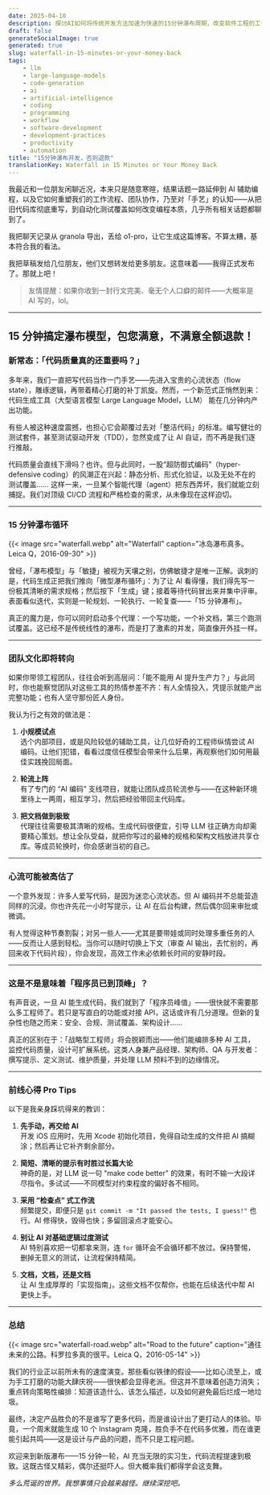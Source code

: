 ```yaml
---
date: 2025-04-10
description: 探讨AI如何将传统开发方法加速为快速的15分钟瀑布周期，改变软件工程的工作流程和团队动态。
draft: false
generateSocialImage: true
generated: true
slug: waterfall-in-15-minutes-or-your-money-back
tags:
    - llm
    - large-language-models
    - code-generation
    - ai
    - artificial-intelligence
    - coding
    - programming
    - workflow
    - software-development
    - development-practices
    - productivity
    - automation
title: "15分钟瀑布开发，否则退款"
translationKey: Waterfall in 15 Minutes or Your Money Back
---
```


我最近和一位朋友闲聊近况，本来只是随意寒暄，结果话题一路延伸到 AI 辅助编程，以及它如何重塑我们的工作流程、团队协作，乃至对「手艺」的认知——从把旧代码库彻底重写，到自动化测试覆盖如何改变编程本质，几乎所有相关话题都聊到了。

我把聊天记录从 granola 导出，丢给 o1-pro，让它生成这篇博客。不算太糟，基本符合我的看法。

我把草稿发给几位朋友，他们又想转发给更多朋友。这意味着——我得正式发布了。那就上吧！

> 友情提醒：如果你收到一封行文完美、毫无个人口癖的邮件——大概率是 AI 写的，lol。

---

## 15 分钟搞定瀑布模型，包您满意，不满意全额退款！

### 新常态：「代码质量真的还重要吗？」

多年来，我们一直把写代码当作一门手艺——先进入宝贵的心流状态（flow state），雕琢逻辑，再带着精心打磨的补丁凯旋。然而，一个新范式正悄然到来：代码生成工具（大型语言模型 Large Language Model，LLM） 能在几分钟内产出功能。

有些人被这种速度震撼，也担心它会颠覆过去对「整洁代码」的标准。编写健壮的测试套件，甚至测试驱动开发（TDD），忽然变成了让 AI 自证，而不再是我们逐行推敲。

代码质量会直线下滑吗？也许。但与此同时，一股“超防御式编码”（hyper-defensive coding）的风潮正在兴起：静态分析、形式化验证，以及无处不在的测试覆盖…… 这样一来，一旦某个智能代理（agent）把东西弄坏，我们就能立刻捕捉。我们对顶级 CI/CD 流程和严格检查的需求，从未像现在这样迫切。

---

### 15 分钟瀑布循环

{{< image src="waterfall.webp" alt="Waterfall" caption="冰岛瀑布真多。Leica Q，2016-09-30" >}}

曾经，「瀑布模型」与「敏捷」被视为天壤之别，仿佛敏捷才是唯一正解。讽刺的是，代码生成正把我们推向「微型瀑布循环」：为了让 AI 看得懂，我们得先写一份极其清晰的需求规格；然后按下「生成」键；接着等待代码冒出来并集中评审。表面看似迭代，实则是一轮规划、一轮执行、一轮复查——「15 分钟瀑布」。

真正的魔力是，你可以同时启动多个代理：一个写功能，一个补文档，第三个跑测试覆盖。这已经不是传统线性的瀑布，而是打了激素的并发，简直像开外挂一样。

---

### 团队文化即将转向

如果你带领工程团队，往往会听到高层问：「能不能用 AI 提升生产力？」与此同时，你也能察觉团队对这些工具的热情参差不齐：有人全情投入，凭提示就能产出完整功能；也有人坚守那份匠人身份。

我认为行之有效的做法是：

1. **小规模试点**  
   选个内部项目，或是风险较低的辅助工具，让几位好奇的工程师纵情尝试 AI 编码。让他们犯错，看看过度信任模型会带来什么后果，再观察他们如何用最佳实践挽回局面。

2. **轮流上阵**  
   有了专门的 “AI 编码” 支线项目，就能让团队成员轮流参与——在这种新环境里待上一两周，相互学习，然后把经验带回主代码库。

3. **把文档做到极致**  
   代理往往需要极其清晰的规格。生成代码很便宜，引导 LLM 往正确方向却需要精心策划。想让全队受益，就把你写过的最棒的规格和架构文档放进共享仓库。等成员轮换时，你会感谢当初的自己。

---

### 心流可能被高估了

一个意外发现：许多人爱写代码，是因为迷恋心流状态。但 AI 编码并不总能营造同样的沉浸。你也许先花一小时写提示，让 AI 在后台构建，然后偶尔回来审批或微调。

有人觉得这种节奏割裂；对另一些人——尤其是要带娃或同时处理多重任务的人——反而让人感到轻松。当你可以随时切换上下文（审查 AI 输出，去忙别的，再回来收下代码片段），你会发现，高效工作未必依赖长时间的安静时段。

---

### 这是不是意味着「程序员已到顶峰」？

有声音说，一旦 AI 能生成代码，我们就到了「程序员峰值」——很快就不需要那么多工程师了。若只是写直白的功能或对接 API，这话或许有几分道理。但新的复杂性也随之而来：安全、合规、测试覆盖、架构设计……

真正的区别在于：「战略型工程师」将会脱颖而出——他们能编排多种 AI 工具，监控代码质量，设计可扩展系统。这类人身兼产品经理、架构师、QA 与开发者：撰写提示、定义测试、维护质量，并处理 LLM 预料不到的边缘情况。

---

### 前线心得 Pro Tips

以下是我亲身踩坑得来的教训：

1. **先手动，再交给 AI**  
   开发 iOS 应用时，先用 Xcode 初始化项目，免得自动生成的文件把 AI 搞糊涂；然后再让它补齐剩余部分。

2. **简短、清晰的提示有时胜过长篇大论**  
   神奇的是，对 LLM 说一句 "make code better" 的效果，有时不输一大段详尽指令。多试试——不同模型对约束程度的偏好各不相同。

3. **采用 “检查点” 式工作流**  
   频繁提交，即便只是 `git commit -m "It passed the tests, I guess!"` 也行。AI 修得快，毁得也快；多留回滚点才能安心。

4. **别让 AI 对基础逻辑过度测试**  
   AI 特别喜欢把一切都拿来测，连 `for` 循环会不会循环都不放过。保持警惕，删掉无意义的测试，让流程保持精简。

5. **文档，文档，还是文档**  
   让 AI 生成厚厚的「实现指南」。这些文档不仅帮你，也能在后续迭代中帮 AI 更快上手。

---

### 总结

{{< image src="waterfall-road.webp" alt="Road to the future" caption="通往未来的公路。科罗拉多真的很平。Leica Q，2016-05-14" >}}

我们的行业正以前所未有的速度演变。那些看似铁律的假设——比如心流至上，或为手工打磨的功能大肆庆祝——很快都会显得老派。但这并不意味着创造力消失；重点转向策略性编排：知道该造什么、该怎么描述，以及如何避免最后烂成一地垃圾。

最终，决定产品胜负的不是谁写了更多代码，而是谁设计出了更打动人的体验。毕竟，一个周末就能生成 10 个 Instagram 克隆，胜负手不在代码多优雅，而在谁更能引起共鸣——这是设计与产品的问题，而不只是工程问题。

欢迎来到新版瀑布——15 分钟一轮，AI 充当无限的实习生，代码流程提速到极致。这既古怪又精彩，偶尔还挺吓人。但大概率我们都得学会这支舞。

_多么荒诞的世界。我想事情只会越来越怪。继续深挖吧。_
